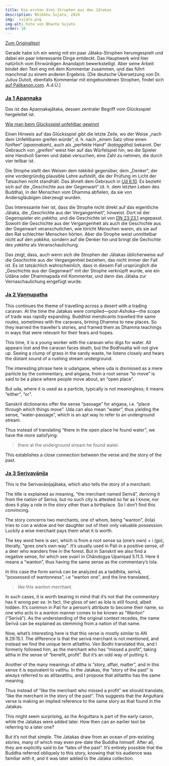```yaml
---
title: Die ersten drei Strophen aus den Jātakas
description: Bhikkhu Sujato, 2024
img:  sujato.png
img-alt: Foto von Bhante Sujato
order: 10
---
```


[Zum Originaltext](https://discourse.suttacentral.net/t/the-first-three-jataka-verses/35681)

Gerade habe ich ein wenig mit ein paar Jātaka-Strophen herumgespielt und dabei ein paar interessante Dinge entdeckt. Das Hauptwerk wird hier natürlich vom Ehrwürdigen Anandajoti bewerkstelligt. Aber seine Arbeit bindet den Text eng mit dem Kommentar zusammen, und das führt manchmal zu einem anderen Ergebnis. [Die deutsche Übersetzung von Dr. Julius Dutoit, ebenfalls Kommentar mit eingebundenen Strophen, findet sich [auf Palikanon.com](https://palikanon.com/khuddaka/jataka/j00.htm). A.d.Ü.]

### [Ja 1 Apaṇṇaka](#/sutta/ja1/de/sabbamitta)

Das ist das Apaṇṇakajātaka, dessen zentraler Begriff vom Glücksspiel hergeleitet ist.

[Wie man beim Glücksspiel unfehlbar gewinnt](#/wiki/buddhismuskunde/unfehlbar)

Einen Hinweis auf das Glücksspiel gibt die letzte Zeile, wo der Weise „nach dem Unfehlbaren greifen würde“, d.  h. nach „einem Satz ohne einen fünften“ (*apaṇṇakaṁ*), auch als „perfekte Hand“ (*kaṭaggāha*) bekannt. Der Gebrauch von „greifen“ weist hier auf das Würfelspiel hin, wo die Spieler eine Handvoll Samen und dabei versuchen, eine Zahl zu nehmen, die durch vier teilbar ist. 

Die Strophe stellt den Weisen dem *takkikā* gegenüber, dem „Denker“, der eine vordergründig plausible Lehre aufstellt, die der Prüfung im Licht der Tatsachen nicht standhält. Das ähnelt dem Gebrauch in [Ud 6.10](#/sutta/ud6.10/de/sabbamitta). Es bezieht sich auf die „Geschichte aus der Gegenwart“ (d. h. dem letzten Leben des Buddha), in der Menschen vom Dhamma abfielen, da sie von Andersgläubigen überzeugt wurden. 

Das Interessante hier ist, dass die Strophe nicht direkt auf das eigentliche Jātaka, die „Geschichte aus der Vergangenheit“, hinweist. Dort ist der Gegenspieler ein *yakkha*, und die Geschichte ist von [DN 23:23.1](#/sutta/dn23:23.1/de/sabbamitta) angepasst. Sowohl die Geschichte aus der Vergangenheit als auch die Geschichte aus der Gegenwart veranschulichen, wie töricht Menschen waren, als sie auf den Rat schlechter Menschen hörten. Aber die Strophe weist unmittelbar nicht auf den *yakkha*, sondern auf die Denker hin und bringt die Gechichte des *yakkha* als Veranschaulichung. 

Das zeigt, dass, auch wenn sich die Strophen der Jātakas üblicherweise auf die Geschichte aus der Vergangenhiet beziehen, das nicht immer der Fall ist. Es ist tatsächlich wahrscheinlich, dass in diesem Fall ursprünglich die „Geschichte aus der Gegenwart“ mit der Strophe verknüpft wurde, wie ein Udāna oder Dhammapada mit Kommentar, und dann das Jātaka zur Vernaschaulichung eingefügt wurde. 

### [Ja 2 Vaṇṇupatha](#/sutta/ja2/de/sabbamitta)

This continues the theme of travelling across a desert with a trading caravan. At the time the Jatakas were complied—post-Ashoka—the scope of trade was rapidly expanding. Buddhist mendicants travelled the same routes, sometimes with the caravans, brining Dhamma to new places. So they learned the traveller’s stories, and framed them as Dhamma teachings in ways that were relevant for their fears and hopes.

This time, it is a young worker with the caravan who digs for water. All appears lost and the caravan faces death, but the Bodhisatta will not give up. Seeing a clump of grass in the sandy waste, he listens closely and hears the distant sound of a rushing stream underground.

The interesting phrase here is udaṅgaṇe, where uda is dismissed as a mere particle by the commentary, and aṅgaṇa, from a root sense “to move” is said to be a place where people move about, an “open place”.

But uda, where it is used as a particle, typically is not meaningless; it means “either”, “or”.

Sanskrit dictionaries offer the sense “passage” for aṅgaṇa, i.e. “place through which things move”. Uda can also mean “water”, thus yielding the sense, “water-passage”, which is an apt way to refer to an underground stream.

Thus instead of translating “there in the open place he found water”, we have the more satisfying:

>there at the underground stream he found water.

This establishes a close connection between the verse and the story of the past.

### [Ja 3 Serivavāṇija](#/sutta/ja3/de/sabbamitta)

This is the Serivavāṇijajātaka, which also tells the story of a merchant.

The title is explained as meaning, “the merchant named Serivā”, deriving it from the nation of Seriva, but no such city is attested so far as I know, nor does it play a role in the story other than a birthplace. So I don’t find this convincing.

The story concerns two merchants, one of whom, being “wanton”, (lola) tries to con a widow and her daughter out of their only valuable possession. Luckily a wise merchant pays them what it is worth.

The key word here is seri, which is from a root sense sa (one’s own) + i (go), literally, “goes one’s own way”. It’s usually used in Pali in a positive sense, of a deer who wanders free in the forest. But in Sanskrit we also find a negative sense, for which see svairī in Chāndogya Upaniṣad 5.11.5. Here it means a “wanton”, thus having the same sense as the commentary’s lola.

In this case the form serivā can be analyzed as a taddhita, serivā, “possessed of wantonness”, i.e “wanton one”, and the line translated,

>like this wanton merchant.

In such cases, it is worth bearing in mind that it’s not that the commentary has it wrong per se. In fact, the gloss of seri as lola is still found, albeit hidden. It’s common in Pali for a person’s attribute to become their name, so one who acts in a wanton manner comes to be known as “Wanton” (“Serivā”). As the understanding of the original context recedes, the name Serivā can be explained as stemming from a nation of that name.

Now, what’s interesting here is that this verse is mostly similar to AN 8.29:15.1. The difference is that the serivā merchant is not mentioned, and instead we find the unique term atītattho. Ven Bodhi translated this, and I formerly followed him, as the merchant who has “missed a profit”, taking attha in the sense of “benefit, profit”. But it’s an odd way of putting it.

Another of the many meanings of attha is “story, affair, matter”, and in this sense it is equivalent to vatthu. In the Jatakas, the “story of the past” is always referred to as atītavatthu, and I propose that atītattho has the same meaning.

Thus instead of “like the merchant who missed a profit” we should translate, “like the merchant in the story of the past”. This suggests that the Anguttara verse is making an implied reference to the same story as that found in the Jatakas.

This might seem surprising, as the Anguttara is part of the early canon, while the Jatakas were added later. How then can an earlier text be referring to a later one?

But it’s not that simple. The Jatakas draw from an ocean of pre-existing stories, many of which may even pre-date the Buddha himself. After all, they are explicitly said to be “tales of the past”. It’s entirely possible that the Buddha referred obliquely to this story, knowing that his audience was familiar with it, and it was later added to the Jataka collection.